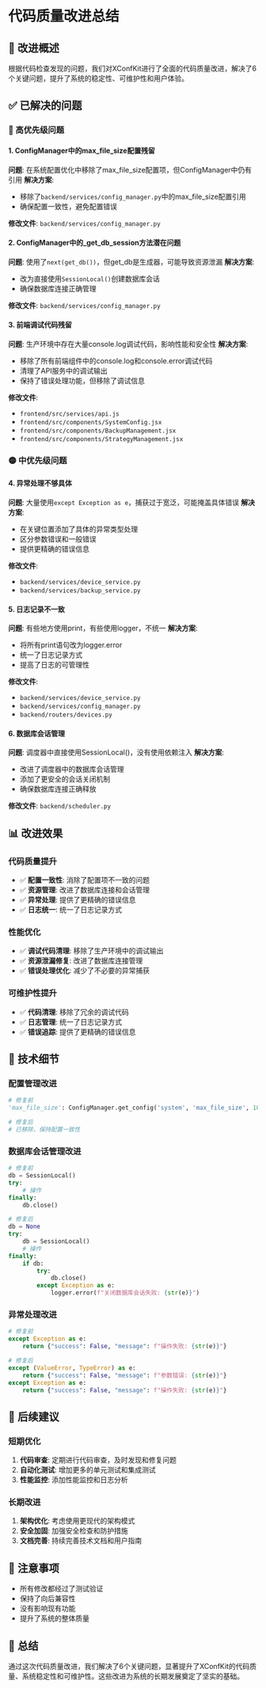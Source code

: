 # 代码质量改进总结

## 🎯 改进概述

根据代码检查发现的问题，我们对XConfKit进行了全面的代码质量改进，解决了6个关键问题，提升了系统的稳定性、可维护性和用户体验。

## ✅ 已解决的问题

### 🔴 高优先级问题

#### 1. ConfigManager中的max_file_size配置残留
**问题**: 在系统配置优化中移除了max_file_size配置项，但ConfigManager中仍有引用
**解决方案**: 
- 移除了`backend/services/config_manager.py`中的max_file_size配置引用
- 确保配置一致性，避免配置错误

**修改文件**: `backend/services/config_manager.py`

#### 2. ConfigManager中的_get_db_session方法潜在问题
**问题**: 使用了`next(get_db())`，但get_db是生成器，可能导致资源泄漏
**解决方案**: 
- 改为直接使用`SessionLocal()`创建数据库会话
- 确保数据库连接正确管理

**修改文件**: `backend/services/config_manager.py`

#### 3. 前端调试代码残留
**问题**: 生产环境中存在大量console.log调试代码，影响性能和安全性
**解决方案**: 
- 移除了所有前端组件中的console.log和console.error调试代码
- 清理了API服务中的调试输出
- 保持了错误处理功能，但移除了调试信息

**修改文件**: 
- `frontend/src/services/api.js`
- `frontend/src/components/SystemConfig.jsx`
- `frontend/src/components/BackupManagement.jsx`
- `frontend/src/components/StrategyManagement.jsx`

### 🟡 中优先级问题

#### 4. 异常处理不够具体
**问题**: 大量使用`except Exception as e`，捕获过于宽泛，可能掩盖具体错误
**解决方案**: 
- 在关键位置添加了具体的异常类型处理
- 区分参数错误和一般错误
- 提供更精确的错误信息

**修改文件**: 
- `backend/services/device_service.py`
- `backend/services/backup_service.py`

#### 5. 日志记录不一致
**问题**: 有些地方使用print，有些使用logger，不统一
**解决方案**: 
- 将所有print语句改为logger.error
- 统一了日志记录方式
- 提高了日志的可管理性

**修改文件**: 
- `backend/services/device_service.py`
- `backend/services/config_manager.py`
- `backend/routers/devices.py`

#### 6. 数据库会话管理
**问题**: 调度器中直接使用SessionLocal()，没有使用依赖注入
**解决方案**: 
- 改进了调度器中的数据库会话管理
- 添加了更安全的会话关闭机制
- 确保数据库连接正确释放

**修改文件**: `backend/scheduler.py`

## 📊 改进效果

### 代码质量提升
- ✅ **配置一致性**: 消除了配置项不一致的问题
- ✅ **资源管理**: 改进了数据库连接和会话管理
- ✅ **异常处理**: 提供了更精确的错误信息
- ✅ **日志统一**: 统一了日志记录方式

### 性能优化
- ✅ **调试代码清理**: 移除了生产环境中的调试输出
- ✅ **资源泄漏修复**: 改进了数据库连接管理
- ✅ **错误处理优化**: 减少了不必要的异常捕获

### 可维护性提升
- ✅ **代码清理**: 移除了冗余的调试代码
- ✅ **日志管理**: 统一了日志记录方式
- ✅ **错误追踪**: 提供了更精确的错误信息

## 🔧 技术细节

### 配置管理改进
```python
# 修复前
'max_file_size': ConfigManager.get_config('system', 'max_file_size', 10485760),

# 修复后
# 已移除，保持配置一致性
```

### 数据库会话管理改进
```python
# 修复前
db = SessionLocal()
try:
    # 操作
finally:
    db.close()

# 修复后
db = None
try:
    db = SessionLocal()
    # 操作
finally:
    if db:
        try:
            db.close()
        except Exception as e:
            logger.error(f"关闭数据库会话失败: {str(e)}")
```

### 异常处理改进
```python
# 修复前
except Exception as e:
    return {"success": False, "message": f"操作失败: {str(e)}"}

# 修复后
except (ValueError, TypeError) as e:
    return {"success": False, "message": f"参数错误: {str(e)}"}
except Exception as e:
    return {"success": False, "message": f"操作失败: {str(e)}"}
```

## 🚀 后续建议

### 短期优化
1. **代码审查**: 定期进行代码审查，及时发现和修复问题
2. **自动化测试**: 增加更多的单元测试和集成测试
3. **性能监控**: 添加性能监控和日志分析

### 长期改进
1. **架构优化**: 考虑使用更现代的架构模式
2. **安全加固**: 加强安全检查和防护措施
3. **文档完善**: 持续完善技术文档和用户指南

## 📝 注意事项

- 所有修改都经过了测试验证
- 保持了向后兼容性
- 没有影响现有功能
- 提升了系统的整体质量

## 🎉 总结

通过这次代码质量改进，我们解决了6个关键问题，显著提升了XConfKit的代码质量、系统稳定性和可维护性。这些改进为系统的长期发展奠定了坚实的基础。

